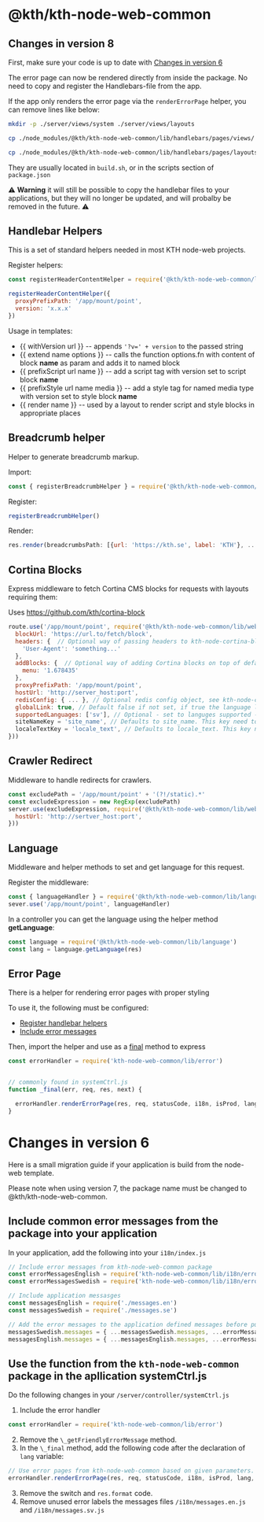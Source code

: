 # @kth/kth-node-web-common

## Changes in version 8

First, make sure your code is up to date with [Changes in version 6](#changes-in-version-6)

The error page can now be rendered directly from inside the package. No need to copy and register the Handlebars-file from the app.

If the app only renders the error page via the `renderErrorPage` helper, you can remove lines like below:

```bash
mkdir -p ./server/views/system ./server/views/layouts

cp ./node_modules/@kth/kth-node-web-common/lib/handlebars/pages/views/ ...

cp ./node_modules/@kth/kth-node-web-common/lib/handlebars/pages/layouts/ ...
```

They are usually located in `build.sh`, or in the scripts section of `package.json`

⚠️ **Warning** it will still be possible to copy the handlebar files to your applications, but they will no longer be updated, and will probalby be removed in the future. ⚠️

## Handlebar Helpers

This is a set of standard helpers needed in most KTH node-web projects.

Register helpers:

```JavaScript
const registerHeaderContentHelper = require('@kth/kth-node-web-common/lib/handlebars/helpers/headerContent')

registerHeaderContentHelper({
  proxyPrefixPath: '/app/mount/point',
  version: 'x.x.x'
})
```

Usage in templates:

- {{ withVersion url }} -- appends `'?v=' + version` to the passed string
- {{ extend name options }} -- calls the function options.fn with content of block **name** as param and adds it to named block
- {{ prefixScript url name }} -- add a script tag with version set to script block **name**
- {{ prefixStyle url name media }} -- add a style tag for named media type with version set to style block **name**
- {{ render name }} -- used by a layout to render script and style blocks in appropriate places

## Breadcrumb helper

Helper to generate breadcrumb markup.

Import:

```JavaScript
const { registerBreadcrumbHelper } = require('@kth/kth-node-web-common/lib/handlebars/helpers/breadcrumbs')
```

Register:

```JavaScript
registerBreadcrumbHelper()
```

Render:

```JavaScript
res.render(breadcrumbsPath: [{url: 'https://kth.se', label: 'KTH'}, ...], ...)
```

## Cortina Blocks

Express middleware to fetch Cortina CMS blocks for requests with layouts requiring them:

Uses https://github.com/kth/cortina-block

```JavaScript
route.use('/app/mount/point', require('@kth/kth-node-web-common/lib/web/cortina')({
  blockUrl: 'https://url.to/fetch/block',
  headers: {  // Optional way of passing headers to kth-node-cortina-block request
    'User-Agent': 'something...'
  },
  addBlocks: {  // Optional way of adding Cortina blocks on top of defaults
    menu: '1.678435'
  },
  proxyPrefixPath: '/app/mount/point',
  hostUrl: 'http://server_host:port',
  redisConfig: { ... }, // Optional redis config object, see kth-node-configuration.
  globalLink: true, // Default false if not set, if true the language link point to the startpage of KTH,
  supportedLanguages: ['sv'], // Optional - set to languges supported - if only one language is supported, globalLink sets to true
  siteNameKey = 'site_name', // Defaults to site_name. This key need to be set in i18n messages file
  localeTextKey = 'locale_text', // Defaults to locale_text. This key need to be set in i18n messages file
}))
```

## Crawler Redirect

Middleware to handle redirects for crawlers.

```JavaScript
const excludePath = '/app/mount/point' + '(?!/static).*'
const excludeExpression = new RegExp(excludePath)
server.use(excludeExpression, require('@kth/kth-node-web-common/lib/web/crawlerRedirect')({
  hostUrl: 'http://sertver_host:port',
}))
```

## Language

Middleware and helper methods to set and get language for this request.

Register the middleware:

```JavaScript
const { languageHandler } = require('@kth/kth-node-web-common/lib/language')
sever.use('/app/mount/point', languageHandler)
```

In a controller you can get the language using the helper method **getLanguage**:

```JavaScript
const language = require('@kth/kth-node-web-common/lib/language')
const lang = language.getLanguage(res)

```

## Error Page

There is a helper for rendering error pages with proper styling

To use it, the following must be configured:

- [Register handlebar helpers](#handlebar-helpers)
- [Include error messages](#include-common-error-messages-from-the-package-into-your-application)

Then, import the helper and use as a [final](#use-the-function-from-the-kth-node-web-common-package-in-the-apllication-systemctrljs) method to express

```JavaScript
const errorHandler = require('kth-node-web-common/lib/error')


// commonly found in systemCtrl.js
function _final(err, req, res, next) {

  errorHandler.renderErrorPage(res, req, statusCode, i18n, isProd, lang, err)
}

```

# Changes in version 6

Here is a small migration guide if your application is build from the node-web template.

Please note when using version 7, the package name must be changed to @kth/kth-node-web-common.

## Include common error messages from the package into your application

In your application, add the following into your `i18n/index.js`

```JavaScript
// Include error messages from kth-node-web-common package
const errorMessagesEnglish = require('kth-node-web-common/lib/i18n/errorMessages.en')
const errorMessagesSwedish = require('kth-node-web-common/lib/i18n/errorMessages.sv')

// Include application messasges
const messagesEnglish = require('./messages.en')
const messagesSwedish = require('./messages.se')

// Add the error messages to the application defined messages before pushing them.
messagesSwedish.messages = { ...messagesSwedish.messages, ...errorMessagesSwedish.messages }
messagesEnglish.messages = { ...messagesEnglish.messages, ...errorMessagesEnglish.messages }

```

## Use the function from the `kth-node-web-common` package in the apllication systemCtrl.js

Do the following changes in your `/server/controller/systemCtrl.js`

1. Include the error handler

```JavaScript
const errorHandler = require('kth-node-web-common/lib/error')
```

2. Remove the `\_getFriendlyErrorMessage` method.
3. In the `\_final` method, add the following code after the declaration of `lang` variable:

```JavaScript
// Use error pages from kth-node-web-common based on given parameters.
errorHandler.renderErrorPage(res, req, statusCode, i18n, isProd, lang, err)
```

3. Remove the switch and `res.format` code.
4. Remove unused error labels the messages files `/i18n/messages.en.js` and `/i18n/messages.sv.js`
